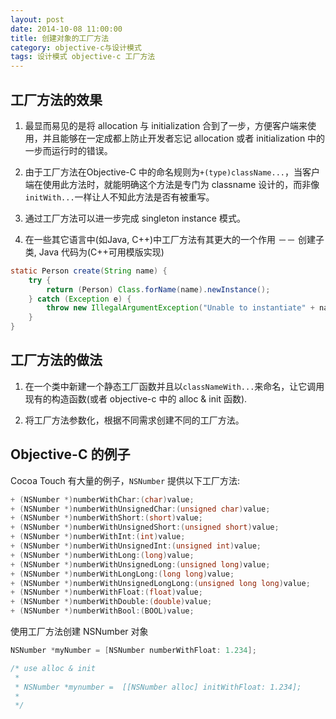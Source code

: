 ```yaml
---
layout: post
date: 2014-10-08 11:00:00
title: 创建对象的工厂方法
category: objective-c与设计模式
tags: 设计模式 objective-c 工厂方法
---
```


## 工厂方法的效果

1. 最显而易见的是将 allocation 与 initialization 合到了一步，方便客户端来使用，并且能够在一定成都上防止开发者忘记 allocation 或者 initialization 中的一步而运行时的错误。

2. 由于工厂方法在Objective-C 中的命名规则为`+(type)className...`，当客户端在使用此方法时，就能明确这个方法是专门为 classname  设计的，而非像`initWith...`一样让人不知此方法是否有被重写。

3. 通过工厂方法可以进一步完成 singleton instance 模式。

4. 在一些其它语言中(如Java, C++)中工厂方法有其更大的一个作用 －－ 创建子类, Java 代码为(C++可用模版实现)

```java
static Person create(String name) {
    try {
        return (Person) Class.forName(name).newInstance();
    } catch (Exception e) {
        throw new IllegalArgumentException("Unable to instantiate" + name);
    }
}
```

## 工厂方法的做法

1. 在一个类中新建一个静态工厂函数并且以`classNameWith...`来命名，让它调用现有的构造函数(或者 objective-c 中的 alloc & init 函数).

2. 将工厂方法参数化，根据不同需求创建不同的工厂方法。

## Objective-C 的例子

Cocoa Touch 有大量的例子，`NSNumber` 提供以下工厂方法:

```Objective-C
+ (NSNumber *)numberWithChar:(char)value;
+ (NSNumber *)numberWithUnsignedChar:(unsigned char)value;
+ (NSNumber *)numberWithShort:(short)value;
+ (NSNumber *)numberWithUnsignedShort:(unsigned short)value;
+ (NSNumber *)numberWithInt:(int)value;
+ (NSNumber *)numberWithUnsignedInt:(unsigned int)value;
+ (NSNumber *)numberWithLong:(long)value;
+ (NSNumber *)numberWithUnsignedLong:(unsigned long)value;
+ (NSNumber *)numberWithLongLong:(long long)value;
+ (NSNumber *)numberWithUnsignedLongLong:(unsigned long long)value;
+ (NSNumber *)numberWithFloat:(float)value;
+ (NSNumber *)numberWithDouble:(double)value;
+ (NSNumber *)numberWithBool:(BOOL)value;
```

使用工厂方法创建 NSNumber 对象 

```objective-c
NSNumber *myNumber = [NSNumber numberWithFloat: 1.234];

/* use alloc & init
 *
 * NSNumber *mynumber =  [[NSNumber alloc] initWithFloat: 1.234];
 *
 */
```


